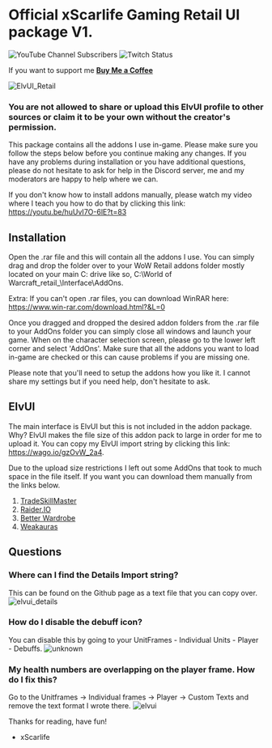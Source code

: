 # Official xScarlife Gaming Retail UI package V1. 

![YouTube Channel Subscribers](https://img.shields.io/youtube/channel/subscribers/UCY_LsfkMQS--TVMvGl90rNA?style=social)
![Twitch Status](https://img.shields.io/twitch/status/xscarlife?style=social)

If you want to support me **[Buy Me a Coffee](https://www.buymeacoffee.com/xscarlife)**

![ElvUI_Retail](https://user-images.githubusercontent.com/24465574/180719288-1719fec5-3a2d-419b-a8c1-e7a7a1ff7dc1.png)
### You are not allowed to share or upload this ElvUI profile to other sources or claim it to be your own without the creator's permission.

This package contains all the addons I use in-game. Please make sure you follow the steps below before you continue making any changes. If you have any problems during installation or you have additional questions, please do not hesitate to ask for help in the Discord server, me and my moderators are happy to help where we can.

If you don't know how to install addons manually, please watch my video where I teach you how to do that by clicking this link: https://youtu.be/huUvI7O-6lE?t=83

## Installation
Open the .rar file and this will contain all the addons I use. You can simply drag and drop the folder over to your WoW Retail addons folder mostly located on your main C: drive like so, C:\World of Warcraft\_retail_\Interface\AddOns. 

Extra: If you can't open .rar files, you can download WinRAR here: https://www.win-rar.com/download.html?&L=0

Once you dragged and dropped the desired addon folders from the .rar file to your AddOns folder you can simply close all windows and launch your game. When on the character selection screen, please go to the lower left corner and select 'AddOns'. Make sure that all the addons you want to load in-game are checked or this can cause problems if you are missing one. 

Please note that you'll need to setup the addons how you like it. I cannot share my settings but if you need help, don't hesitate to ask.

## ElvUI
The main interface is ElvUI but this is not included in the addon package. Why? ElvUI makes the file size of this addon pack to large in order for me to upload it. You can copy my ElvUI import string by clicking this link: https://wago.io/gzOvW_2a4.

Due to the upload size restrictions I left out some AddOns that took to much space in the file itself. If you want you can download them manually from the links below.

1) [TradeSkillMaster](https://www.tradeskillmaster.com/install)
2) [Raider.IO](https://www.curseforge.com/wow/addons/raiderio)
3) [Better Wardrobe](https://www.curseforge.com/wow/addons/better-wardrobe-and-transmog)
4) [Weakauras](https://www.curseforge.com/wow/addons/weakauras-2)

## Questions
### Where can I find the Details Import string?
This can be found on the Github page as a text file that you can copy over.
![elvui_details](https://user-images.githubusercontent.com/24465574/180720120-77c6fff1-faed-47ab-8a9c-51302af5bbcc.png)

### How do I disable the debuff icon?
You can disable this by going to your UnitFrames - Individual Units - Player - Debuffs.
![unknown](https://user-images.githubusercontent.com/24465574/180720268-b024b8e6-0355-478b-a43a-4aa8a900338d.png)

###  My health numbers are overlapping on the player frame. How do I fix this?
Go to the Unitframes -> Individual frames -> Player -> Custom Texts and remove the text format I wrote there.
![elvui](https://user-images.githubusercontent.com/24465574/180720602-a640412d-306e-4327-8328-d30df55d3456.png)

Thanks for reading, have fun!

- xScarlife

